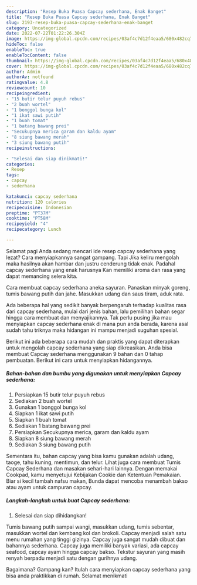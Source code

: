 ```yaml
---
description: "Resep Buka Puasa Capcay sederhana, Enak Banget"
title: "Resep Buka Puasa Capcay sederhana, Enak Banget"
slug: 2193-resep-buka-puasa-capcay-sederhana-enak-banget
category: Uncategorized
date: 2022-07-22T01:22:26.304Z
image: https://img-global.cpcdn.com/recipes/03af4c7d12f4eaa5/680x482cq70/capcay-sederhana-foto-resep-utama.jpg
hideToc: false
enableToc: true
enableTocContent: false
thumbnail: https://img-global.cpcdn.com/recipes/03af4c7d12f4eaa5/680x482cq70/capcay-sederhana-foto-resep-utama.jpg
cover: https://img-global.cpcdn.com/recipes/03af4c7d12f4eaa5/680x482cq70/capcay-sederhana-foto-resep-utama.jpg
author: Admin
authorAv: notfound
ratingvalue: 4.8
reviewcount: 10
recipeingredient:
- "15 butir telur puyuh rebus"
- "2 buah wortel"
- "1 bonggol bunga kol"
- "1 ikat sawi putih"
- "1 buah tomat"
- "1 batang bawang prei"
- "Secukupnya merica garam dan kaldu ayam"
- "8 siung bawang merah"
- "3 siung bawang putih"
recipeinstructions:

- "Selesai dan siap dinikmati!"
categories:
- Resep
tags:
- capcay
- sederhana

katakunci: capcay sederhana 
nutrition: 120 calories
recipecuisine: Indonesian
preptime: "PT37M"
cooktime: "PT58M"
recipeyield: "4"
recipecategory: Lunch

---
```



Selamat pagi Anda sedang mencari ide resep capcay sederhana yang lezat? Cara menyiapkannya sangat gampang. Tapi Jika keliru mengolah maka hasilnya akan hambar dan justru cenderung tidak enak. Padahal capcay sederhana yang enak harusnya Kan memiliki aroma dan rasa yang dapat memancing selera kita.


Cara membuat capcay sederhana aneka sayuran. Panaskan minyak goreng, tumis bawang putih dan jahe. Masukkan udang dan saus tiram, aduk rata.

Ada beberapa hal yang sedikit banyak berpengaruh terhadap kualitas rasa dari capcay sederhana, mulai dari jenis bahan, lalu pemilihan bahan segar hingga cara membuat dan menyajikannya. Tak perlu pusing jika mau menyiapkan capcay sederhana enak di mana pun anda berada, karena asal sudah tahu triknya maka hidangan ini mampu menjadi suguhan spesial.


Berikut ini ada beberapa cara mudah dan praktis yang dapat diterapkan untuk mengolah capcay sederhana yang siap dikreasikan. Anda bisa membuat Capcay sederhana menggunakan 9 bahan dan 0 tahap pembuatan. Berikut ini cara untuk menyiapkan hidangannya.

<!--inarticleads1-->

##### Bahan-bahan dan bumbu yang digunakan untuk menyiapkan Capcay sederhana:

1. Persiapkan 15 butir telur puyuh rebus
1. Sediakan 2 buah wortel
1. Gunakan 1 bonggol bunga kol
1. Siapkan 1 ikat sawi putih
1. Siapkan 1 buah tomat
1. Sediakan 1 batang bawang prei
1. Persiapkan Secukupnya merica, garam dan kaldu ayam
1. Siapkan 8 siung bawang merah
1. Sediakan 3 siung bawang putih


Sementara itu, bahan capcay yang bisa kamu gunakan adalah udang, taoge, tahu kuning, mentimun, dan telur. Lihat juga cara membuat Tumis Capcay Sederhana dan masakan sehari-hari lainnya. Dengan memakai Cookpad, kamu menyetujui Kebijakan Cookie dan Ketentuan Pemakaian. Biar si kecil tambah nafsu makan, Bunda dapat mencoba menambah bakso atau ayam untuk campuran capcay. 

<!--inarticleads2-->

##### Langkah-langkah untuk buat Capcay sederhana:


1. Selesai dan siap dihidangkan!

Tumis bawang putih sampai wangi, masukkan udang, tumis sebentar, masukkan wortel dan kembang kol dan brokoli. Capcay menjadi salah satu menu rumahan yang tinggi gizinya. Capcay juga sangat mudah dibuat dan bahannya sederhana. Capcay juga memiliki banyak variasi, ada capcay seafood, capcay ayam hingga capcay bakso. Tekstur sayuran yang masih renyah berpadu menjadi satu dengan gurihnya udang. 

Bagaimana? Gampang kan? Itulah cara menyiapkan capcay sederhana yang bisa anda praktikkan di rumah. Selamat menikmati

